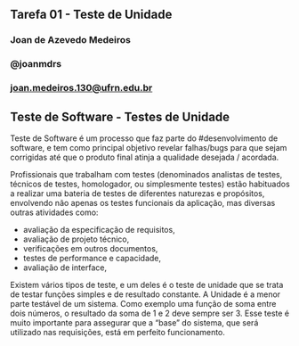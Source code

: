 ## Tarefa 01 - Teste de Unidade
### Joan de Azevedo Medeiros
### @joanmdrs
### joan.medeiros.130@ufrn.edu.br

## Teste de Software - Testes de Unidade 

Teste de Software é um processo que faz parte do #desenvolvimento de software, e tem como principal objetivo revelar falhas/bugs para que sejam corrigidas até que o produto final atinja a qualidade desejada / acordada.


Profissionais que trabalham com testes (denominados analistas de testes, técnicos de testes, homologador, ou simplesmente testes) estão habituados a realizar uma bateria de testes de diferentes naturezas e propósitos, envolvendo não apenas os testes funcionais da aplicação, mas diversas outras atividades como:

- avaliação da especificação de requisitos,
- avaliação de projeto técnico,
- verificações em outros documentos,
- testes de performance e capacidade,
- avaliação de interface,

Existem vários tipos de teste, e um deles é o teste de unidade que se trata de testar funções simples e de resultado constante. A Unidade é a menor parte testável de um sistema. Como exemplo uma função de soma entre dois números, o resultado da soma de 1 e 2 deve sempre ser 3. Esse teste é muito importante para assegurar que a “base” do sistema, que será utilizado nas requisições, está em perfeito funcionamento.
